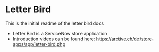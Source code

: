 # Letter Bird

This is the initial readme of the letter bird docs

- Letter Bird is a ServiceNow store application
- Introduction videos can be found here: https://arctive.ch/de/store-apps/app/letter-bird.php
